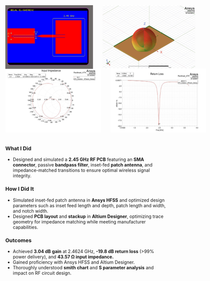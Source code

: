 <div style = "display: flex; gap: 30px;">
  <img src = "/projects/rfpcb/rfpcb2.jpeg" width="300" height="200">
  <img src = "/projects/rfpcb/rfpcb5.jpeg" width="300" height="200">
</div>

<div style = "display: flex; gap: 30px;">
  <img src = "/projects/rfpcb/rfpcb3.jpeg" width="300" height="200">
  <img src = "/projects/rfpcb/rfpcb4.jpeg" width="300" height="200">
</div>


<br>

### What I Did
- Designed and simulated a **2.45 GHz RF PCB** featuring an **SMA connector**, passive **bandpass filter**, inset-fed **patch antenna**, and impedance-matched transitions to ensure optimal wireless signal integrity.

### How I Did It
- Simulated inset-fed patch antenna in **Ansys HFSS** and optimized design parameters such as inset feed length and depth, patch length and width, and notch width.
- Designed **PCB layout** and **stackup** in **Altium Designer**, optimizing trace geometry for impedance matching while meeting manufacturer capabilities.

### Outcomes
- Achieved **3.04 dB** **gain** at 2.4624 GHz, **-19.8 dB return loss** (>99% power delivery), and **43.57 Ω input impedance.**
- Gained proficiency with Ansys HFSS and Altium Designer.
- Thoroughly understood **smith chart** and **S parameter analysis** and impact on RF circuit design.
